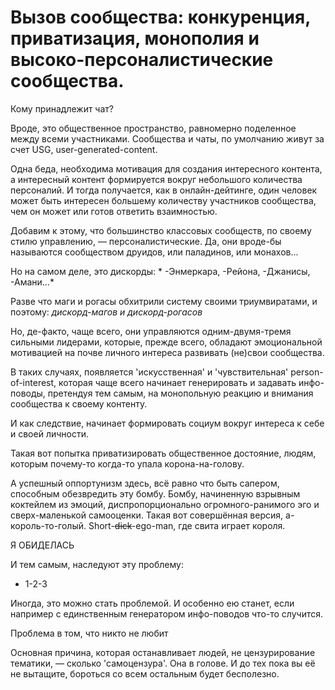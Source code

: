 # Вызов сообщества: конкуренция, приватизация, монополия и высоко-персоналистические сообщества.

Кому принадлежит чат?

Вроде, это общественное пространство, равномерно поделенное между всеми участниками. Сообщества и чаты, по умолчанию живут за счет USG, user-generated-content. 

Одна беда, необходима мотивация для создания интересного контента, а интересный контент формируется вокруг небольшого количества персоналий. И тогда получается, как в онлайн-дейтинге, один человек может быть интересен большему количеству участников сообщества, чем он может или готов ответить взаимностью.

Добавим к этому, что большинство классовых сообществ, по своему стилю управлению, — персоналистические. Да, они вроде-бы называются сообществом друидов, или паладинов, или монахов...

Но на самом деле, это дискорды: * -Энмеркара, -Рейона, -Джанисы, -Амани...*

Разве что маги и рогасы обхитрили систему своими триумвиратами, и поэтому: *дискорд-магов и дискорд-рогасов*

Но, де-факто, чаще всего, они управляются одним-двумя-тремя сильными лидерами, которые, прежде всего, обладают эмоциональной мотивацией на почве личного интереса развивать (не)свои сообщества.

> 

В таких случаях, появляется 'искусственная' и 'чувствительная' person-of-interest, которая чаще всего начинает генерировать и задавать инфо-поводы, претендуя тем самым, на монопольную реакцию и внимания сообщества к своему контенту. 

И как следствие, начинает формировать социум вокруг интереса к себе и своей личности.

Такая вот попытка приватизировать общественное достояние, людям, которым почему-то когда-то упала корона-на-голову.

А успешный оппортунизм здесь, всё равно что быть сапером, способным обезвредить эту бомбу.
Бомбу, начиненную взрывным коктейлем из эмоций, диспропорционально огромного-ранимого эго и сверх-маленькой самооценки. Такая вот совершённая версия, а-король-то-голый. Short-~~dick~~-ego-man, где свита играет короля.

Я ОБИДЕЛАСЬ

И тем самым, наследуют эту проблему:
- 1-2-3

Иногда, это можно стать проблемой. И особенно ею станет, если например с единственным генератором инфо-поводов что-то случится.



Проблема в том, что никто не любит


Основная причина, которая останавливает людей, не цензурирование тематики, — сколько 'самоцензура'.
Она в голове. И до тех пока вы её не вытащите, бороться со всем остальным будет бесполезно.